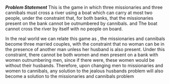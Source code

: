 
***Problem Statement***
This is the game in which three missionaries and three cannibals must cross a river using a boat which can carry at most two people, under the constraint that, for both banks, that the missionaries present on the bank cannot be outnumbered by cannibals. and The boat cannot cross the river by itself with no people on board.

In the real world we can relate this game as , the missionaries and cannibals become three married couples, with the constraint that no woman can be in the presence of another man unless her husband is also present. Under this constraint, there cannot be both women and men present on a bank with women outnumbering men, since if there were, these women would be without their husbands. Therefore, upon changing men to missionaries and women to cannibals, any solution to the jealous husbands problem will also become a solution to the missionaries and cannibals problem

